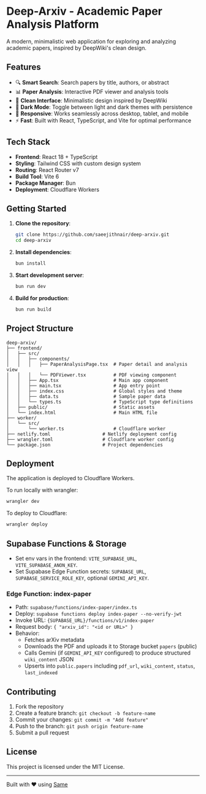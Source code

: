 # Deep-Arxiv - Academic Paper Analysis Platform

A modern, minimalistic web application for exploring and analyzing academic papers, inspired by DeepWiki's clean design.

## Features

- 🔍 **Smart Search**: Search papers by title, authors, or abstract
- 📊 **Paper Analysis**: Interactive PDF viewer and analysis tools
- 🎨 **Clean Interface**: Minimalistic design inspired by DeepWiki
- 🌙 **Dark Mode**: Toggle between light and dark themes with persistence
- 📱 **Responsive**: Works seamlessly across desktop, tablet, and mobile
- ⚡ **Fast**: Built with React, TypeScript, and Vite for optimal performance

## Tech Stack

- **Frontend**: React 18 + TypeScript
- **Styling**: Tailwind CSS with custom design system
- **Routing**: React Router v7
- **Build Tool**: Vite 6
- **Package Manager**: Bun
- **Deployment**: Cloudflare Workers

## Getting Started

1. **Clone the repository**:
   ```bash
   git clone https://github.com/saeejithnair/deep-arxiv.git
   cd deep-arxiv
   ```

2. **Install dependencies**:
   ```bash
   bun install
   ```

3. **Start development server**:
   ```bash
   bun run dev
   ```

4. **Build for production**:
   ```bash
   bun run build
   ```

## Project Structure

```
deep-arxiv/
├── frontend/
│   ├── src/
│   │   ├── components/
│   │   │   ├── PaperAnalysisPage.tsx  # Paper detail and analysis view
│   │   │   └── PDFViewer.tsx          # PDF viewing component
│   │   ├── App.tsx                    # Main app component
│   │   ├── main.tsx                   # App entry point
│   │   ├── index.css                  # Global styles and theme
│   │   ├── data.ts                    # Sample paper data
│   │   └── types.ts                   # TypeScript type definitions
│   ├── public/                        # Static assets
│   └── index.html                     # Main HTML file
├── worker/
│   └── src/
│       └── worker.ts                  # Cloudflare worker
├── netlify.toml                   # Netlify deployment config
├── wrangler.toml                  # Cloudflare worker config
└── package.json                   # Project dependencies
```

## Deployment

The application is deployed to Cloudflare Workers.

To run locally with wrangler:
```bash
wrangler dev
```

To deploy to Cloudflare:
```bash
wrangler deploy
```

## Supabase Functions & Storage

- Set env vars in the frontend: `VITE_SUPABASE_URL`, `VITE_SUPABASE_ANON_KEY`.
- Set Supabase Edge Function secrets: `SUPABASE_URL`, `SUPABASE_SERVICE_ROLE_KEY`, optional `GEMINI_API_KEY`.

### Edge Function: index-paper

- Path: `supabase/functions/index-paper/index.ts`
- Deploy: `supabase functions deploy index-paper --no-verify-jwt`
- Invoke URL: `{SUPABASE_URL}/functions/v1/index-paper`
- Request body: `{ "arxiv_id": "<id or URL>" }`
- Behavior:
  - Fetches arXiv metadata
  - Downloads the PDF and uploads it to Storage bucket `papers` (public)
  - Calls Gemini (if `GEMINI_API_KEY` configured) to produce structured `wiki_content` JSON
  - Upserts into `public.papers` including `pdf_url`, `wiki_content`, `status`, `last_indexed`

## Contributing

1. Fork the repository
2. Create a feature branch: `git checkout -b feature-name`
3. Commit your changes: `git commit -m "Add feature"`
4. Push to the branch: `git push origin feature-name`
5. Submit a pull request

## License

This project is licensed under the MIT License.

---

Built with ❤️ using [Same](https://same.new)
